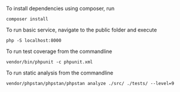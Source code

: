 
To install dependencies using composer, run

`composer install`

To run basic service, navigate to the public folder and execute

`php -S localhost:8000`

To run test coverage from the commandline

`vendor/bin/phpunit -c phpunit.xml`

To run static analysis from the commandline

`vendor/phpstan/phpstan/phpstan analyze ./src/ ./tests/ --level=9`